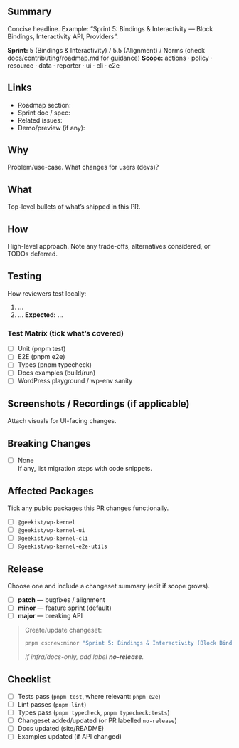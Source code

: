 ## Summary

Concise headline. Example: “Sprint 5: Bindings & Interactivity — Block Bindings, Interactivity API, Providers”.

**Sprint:** 5 (Bindings & Interactivity) / 5.5 (Alignment) / Norms (check docs/contributing/roadmap.md for guidance)
**Scope:** actions · policy · resource · data · reporter · ui · cli · e2e

## Links

- Roadmap section: <!-- link to the section in your docs site or repo -->
- Sprint doc / spec: <!-- link to sprint notes/spec for this PR -->
- Related issues: <!-- #123, #456 -->
- Demo/preview (if any): <!-- URL -->

## Why

Problem/use-case. What changes for users (devs)?

## What

Top-level bullets of what’s shipped in this PR.

## How

High-level approach. Note any trade-offs, alternatives considered, or TODOs deferred.

## Testing

How reviewers test locally:

1. …
2. …
   **Expected:** …

### Test Matrix (tick what’s covered)

- [ ] Unit (pnpm test)
- [ ] E2E (pnpm e2e)
- [ ] Types (pnpm typecheck)
- [ ] Docs examples (build/run)
- [ ] WordPress playground / wp-env sanity

## Screenshots / Recordings (if applicable)

Attach visuals for UI-facing changes.

## Breaking Changes

- [ ] None  
       If any, list migration steps with code snippets.

## Affected Packages

Tick any public packages this PR changes functionally.

- [ ] `@geekist/wp-kernel`
- [ ] `@geekist/wp-kernel-ui`
- [ ] `@geekist/wp-kernel-cli`
- [ ] `@geekist/wp-kernel-e2e-utils`

## Release

Choose one and include a changeset summary (edit if scope grows).

- [ ] **patch** — bugfixes / alignment
- [ ] **minor** — feature sprint (default)
- [ ] **major** — breaking API

> Create/update changeset:
>
> ```bash
> pnpm cs:new:minor "Sprint 5: Bindings & Interactivity (Block Bindings, Interactivity API, providers)"
> ```
>
> _If infra/docs-only, add label **no-release**._

## Checklist

- [ ] Tests pass (`pnpm test`, where relevant: `pnpm e2e`)
- [ ] Lint passes (`pnpm lint`)
- [ ] Types pass (`pnpm typecheck`, `pnpm typecheck:tests`)
- [ ] Changeset added/updated (or PR labelled `no-release`)
- [ ] Docs updated (site/README)
- [ ] Examples updated (if API changed)
